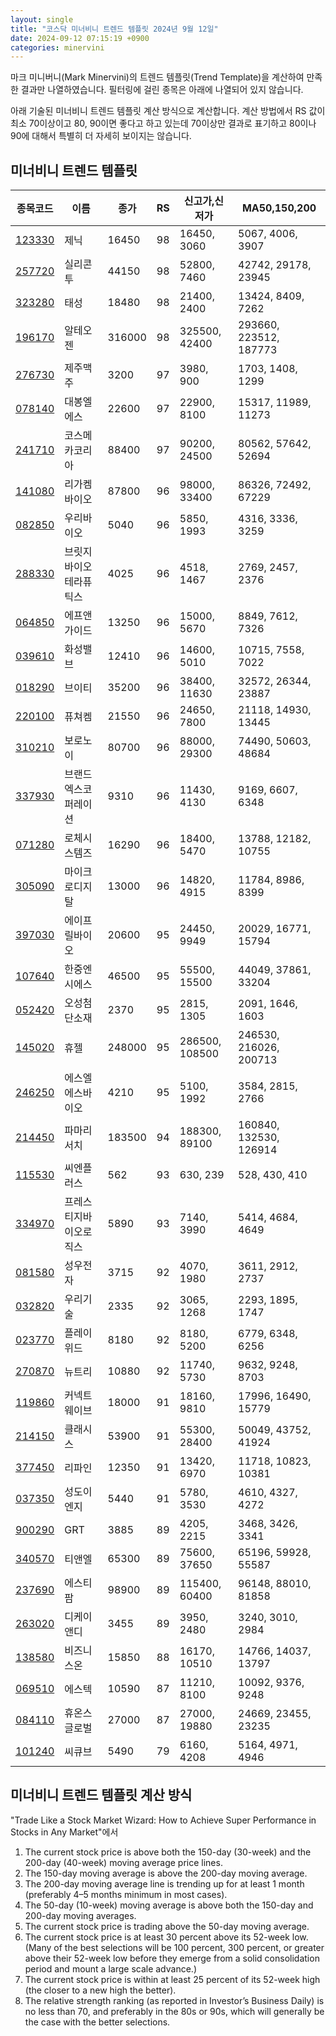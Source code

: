 ```yaml
---
layout: single
title: "코스닥 미너비니 트렌드 템플릿 2024년 9월 12일"
date: 2024-09-12 07:15:19 +0900
categories: minervini
---
```

마크 미니버니(Mark Minervini)의 트렌드 템플릿(Trend Template)을 계산하여 만족한 결과만 나열하였습니다. 필터링에 걸린 종목은 아래에 나열되어 있지 않습니다.

아래 기술된 미너비니 트렌드 템플릿 계산 방식으로 계산합니다. 계산 방법에서 RS 값이 최소 70이상이고 80, 90이면 좋다고 하고 있는데 70이상만 결과로 표기하고 80이나 90에 대해서 특별히 더 자세히 보이지는 않습니다.

## 미너비니 트렌드 템플릿

|종목코드|이름|종가|RS|신고가,신저가|MA50,150,200|
|------|---|---|--|---------|------------|
|[123330](https://finance.daum.net/quotes/A123330)|제닉|16450|98|16450, 3060|5067, 4006, 3907|
|[257720](https://finance.daum.net/quotes/A257720)|실리콘투|44150|98|52800, 7460|42742, 29178, 23945|
|[323280](https://finance.daum.net/quotes/A323280)|태성|18480|98|21400, 2400|13424, 8409, 7262|
|[196170](https://finance.daum.net/quotes/A196170)|알테오젠|316000|98|325500, 42400|293660, 223512, 187773|
|[276730](https://finance.daum.net/quotes/A276730)|제주맥주|3200|97|3980, 900|1703, 1408, 1299|
|[078140](https://finance.daum.net/quotes/A078140)|대봉엘에스|22600|97|22900, 8100|15317, 11989, 11273|
|[241710](https://finance.daum.net/quotes/A241710)|코스메카코리아|88400|97|90200, 24500|80562, 57642, 52694|
|[141080](https://finance.daum.net/quotes/A141080)|리가켐바이오|87800|96|98000, 33400|86326, 72492, 67229|
|[082850](https://finance.daum.net/quotes/A082850)|우리바이오|5040|96|5850, 1993|4316, 3336, 3259|
|[288330](https://finance.daum.net/quotes/A288330)|브릿지바이오테라퓨틱스|4025|96|4518, 1467|2769, 2457, 2376|
|[064850](https://finance.daum.net/quotes/A064850)|에프앤가이드|13250|96|15000, 5670|8849, 7612, 7326|
|[039610](https://finance.daum.net/quotes/A039610)|화성밸브|12410|96|14600, 5010|10715, 7558, 7022|
|[018290](https://finance.daum.net/quotes/A018290)|브이티|35200|96|38400, 11630|32572, 26344, 23887|
|[220100](https://finance.daum.net/quotes/A220100)|퓨쳐켐|21550|96|24650, 7800|21118, 14930, 13445|
|[310210](https://finance.daum.net/quotes/A310210)|보로노이|80700|96|88000, 29300|74490, 50603, 48684|
|[337930](https://finance.daum.net/quotes/A337930)|브랜드엑스코퍼레이션|9310|96|11430, 4130|9169, 6607, 6348|
|[071280](https://finance.daum.net/quotes/A071280)|로체시스템즈|16290|96|18400, 5470|13788, 12182, 10755|
|[305090](https://finance.daum.net/quotes/A305090)|마이크로디지탈|13000|96|14820, 4915|11784, 8986, 8399|
|[397030](https://finance.daum.net/quotes/A397030)|에이프릴바이오|20600|95|24450, 9949|20029, 16771, 15794|
|[107640](https://finance.daum.net/quotes/A107640)|한중엔시에스|46500|95|55500, 15500|44049, 37861, 33204|
|[052420](https://finance.daum.net/quotes/A052420)|오성첨단소재|2370|95|2815, 1305|2091, 1646, 1603|
|[145020](https://finance.daum.net/quotes/A145020)|휴젤|248000|95|286500, 108500|246530, 216026, 200713|
|[246250](https://finance.daum.net/quotes/A246250)|에스엘에스바이오|4210|95|5100, 1992|3584, 2815, 2766|
|[214450](https://finance.daum.net/quotes/A214450)|파마리서치|183500|94|188300, 89100|160840, 132530, 126914|
|[115530](https://finance.daum.net/quotes/A115530)|씨엔플러스|562|93|630, 239|528, 430, 410|
|[334970](https://finance.daum.net/quotes/A334970)|프레스티지바이오로직스|5890|93|7140, 3990|5414, 4684, 4649|
|[081580](https://finance.daum.net/quotes/A081580)|성우전자|3715|92|4070, 1980|3611, 2912, 2737|
|[032820](https://finance.daum.net/quotes/A032820)|우리기술|2335|92|3065, 1268|2293, 1895, 1747|
|[023770](https://finance.daum.net/quotes/A023770)|플레이위드|8180|92|8180, 5200|6779, 6348, 6256|
|[270870](https://finance.daum.net/quotes/A270870)|뉴트리|10880|92|11740, 5730|9632, 9248, 8703|
|[119860](https://finance.daum.net/quotes/A119860)|커넥트웨이브|18000|91|18160, 9810|17996, 16490, 15779|
|[214150](https://finance.daum.net/quotes/A214150)|클래시스|53900|91|55300, 28400|50049, 43752, 41924|
|[377450](https://finance.daum.net/quotes/A377450)|리파인|12350|91|13420, 6970|11718, 10823, 10381|
|[037350](https://finance.daum.net/quotes/A037350)|성도이엔지|5440|91|5780, 3530|4610, 4327, 4272|
|[900290](https://finance.daum.net/quotes/A900290)|GRT|3885|89|4205, 2215|3468, 3426, 3341|
|[340570](https://finance.daum.net/quotes/A340570)|티앤엘|65300|89|75600, 37650|65196, 59928, 55587|
|[237690](https://finance.daum.net/quotes/A237690)|에스티팜|98900|89|115400, 60400|96148, 88010, 81858|
|[263020](https://finance.daum.net/quotes/A263020)|디케이앤디|3455|89|3950, 2480|3240, 3010, 2984|
|[138580](https://finance.daum.net/quotes/A138580)|비즈니스온|15850|88|16170, 10510|14766, 14037, 13797|
|[069510](https://finance.daum.net/quotes/A069510)|에스텍|10590|87|11210, 8100|10092, 9376, 9248|
|[084110](https://finance.daum.net/quotes/A084110)|휴온스글로벌|27000|87|27000, 19880|24669, 23455, 23235|
|[101240](https://finance.daum.net/quotes/A101240)|씨큐브|5490|79|6160, 4208|5164, 4971, 4946|

## 미너비니 트렌드 템플릿 계산 방식

"Trade Like a Stock Market Wizard: How to Achieve Super Performance in Stocks in Any Market"에서

 1. The current stock price is above both the 150-day (30-week) and the 200-day (40-week) moving average price lines.
 1. The 150-day moving average is above the 200-day moving average.
 1. The 200-day moving average line is trending up for at least 1 month (preferably 4–5 months minimum in most cases).
 1. The 50-day (10-week) moving average is above both the 150-day and 200-day moving averages.
 1. The current stock price is trading above the 50-day moving average.
 1. The current stock price is at least 30 percent above its 52-week low. (Many of the best selections will be 100 percent, 300 percent, or greater above their 52-week low before they emerge from a solid consolidation period and mount a large scale advance.)
 1. The current stock price is within at least 25 percent of its 52-week high (the closer to a new high the better).
 1. The relative strength ranking (as reported in Investor’s Business Daily) is no less than 70, and preferably in the 80s or 90s, which will generally be the case with the better selections.
